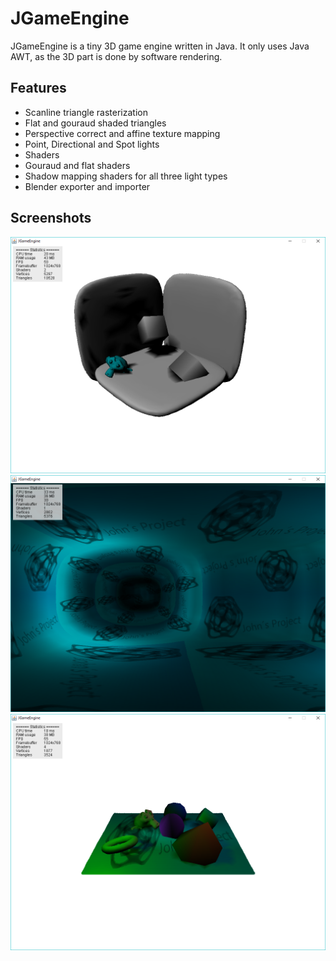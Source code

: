 # JGameEngine

JGameEngine is a tiny 3D game engine written in Java. 
It only uses Java AWT, as the 3D part is done by software rendering.

## Features 
* Scanline triangle rasterization 
* Flat and gouraud shaded triangles
* Perspective correct and affine texture mapping
* Point, Directional and Spot lights
* Shaders
* Gouraud and flat shaders
* Shadow mapping shaders for all three light types
* Blender exporter and importer

## Screenshots
![Screenshot](Images/Example1.PNG "Example1")
![Screenshot](Images/Example2.PNG "Example2")
![Screenshot](Images/Example3.PNG "Example3")